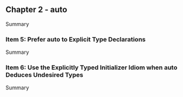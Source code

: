 ## Chapter 2 - auto

<summary>
Summary
</summary>

### Item 5: Prefer auto to Explicit Type Declarations

<summary>
Summary
</summary>

### Item 6: Use the Explicitly Typed Initializer Idiom when auto Deduces Undesired Types

<summary>
Summary
</summary>
